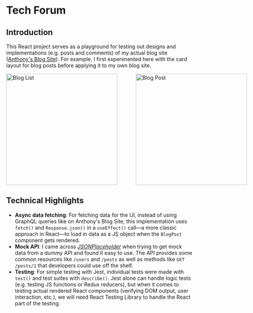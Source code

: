 # Tech Forum

## Introduction
This React project serves as a playground for testing out designs and implementations (e.g. posts and comments) of my actual blog site ([Anthony's Blog Site](https://yuanlong-anthony-cui.netlify.app/)). For example, I first experimented here with the card layout for blog posts before applying it to my own blog site.

<div style="display:flex; gap:50px; align-items:start;">
    <img src="./public/BlogList.png" alt="Blog List" width="300">
    <img src="./public/BlogPost.png" alt="Blog Post" width="300">
</div>


## Technical Highlights
- **Async data fetching**: For fetching data for the UI, instead of using GraphQL queries like on Anthony's Blog Site, this implementation uses `fetch()` and `Response.json()` in a `useEffect()` call—a more classic approach in React—to load in data as a JS object when the `BlogPost` component gets rendered.
- **Mock API**: I came across _[JSONPlaceholder](https://jsonplaceholder.typicode.com/guide/)_ when trying to get mock data from a dummy API and found it easy to use. The API provides some common resources like `/users` and `/posts` as well as methods like `GET /posts/1` that developers could use off the shelf.
- **Testing**: For simple testing with Jest, individual tests were made with `test()` and test suites with `describe()`. Jest alone can handle logic tests (e.g. testing JS functions or Redux reducers), but when it comes to testing actual rendered React components (verifying DOM output, user interaction, etc.), we will need React Testing Library to handle the React part of the testing.
